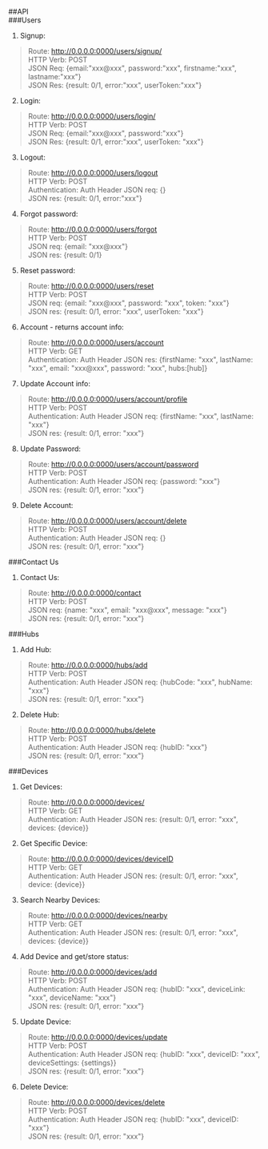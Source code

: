 ##API<br/>
###Users<br/>
1. Signup:
> Route: http://0.0.0.0:0000/users/signup/ <br/>
> HTTP Verb: POST <br/>
> JSON Req: {email:"xxx@xxx", password:"xxx", firstname:"xxx", lastname:"xxx"} <br/>
> JSON Res: {result: 0/1, error:"xxx", userToken:"xxx"} <br/>

2. Login:
> Route: http://0.0.0.0:0000/users/login/ <br/>
> HTTP Verb: POST <br/>
> JSON Req: {email:"xxx@xxx", password:"xxx"} <br/>
> JSON Res: {result: 0/1, error:"xxx", userToken: "xxx"} <br/>

3. Logout:
> Route: http://0.0.0.0:0000/users/logout <br/>
> HTTP Verb: POST <br/>
> Authentication: Auth Header
> JSON req: {}<br/>
> JSON res: {result: 0/1, error:"xxx"}<br/>

4. Forgot password: <br/>
> Route: http://0.0.0.0:0000/users/forgot <br/>
> HTTP Verb: POST <br/>
> JSON req: {email: "xxx@xxx"}<br/>
> JSON res: {result: 0/1}<br/>

5. Reset password: <br/>
> Route: http://0.0.0.0:0000/users/reset <br/>
> HTTP Verb: POST <br/>
> JSON req: {email: "xxx@xxx", password: "xxx", token: "xxx"}<br/>
> JSON res: {result: 0/1, error: "xxx", userToken: "xxx"}<br/>

6. Account - returns account info: <br/>
> Route: http://0.0.0.0:0000/users/account <br/>
> HTTP Verb: GET <br/>
> Authentication: Auth Header
> JSON res: {firstName: "xxx", lastName: "xxx", email: "xxx@xxx", password: "xxx", hubs:[hub]}<r>

7. Update Account info: <br/>
> Route: http://0.0.0.0:0000/users/account/profile <br/>
> HTTP Verb: POST <br/>
> Authentication: Auth Header
> JSON req: {firstName: "xxx", lastName: "xxx"}<br/>
> JSON res: {result: 0/1, error: "xxx"}<br/>

8. Update Password: <br/>
> Route: http://0.0.0.0:0000/users/account/password <br/>
> HTTP Verb: POST <br/>
> Authentication: Auth Header
> JSON req: {password: "xxx"}<br/>
> JSON res: {result: 0/1, error: "xxx"}<br/>

9. Delete Account: <br/>
> Route: http://0.0.0.0:0000/users/account/delete <br/>
> HTTP Verb: POST <br/>
> Authentication: Auth Header
> JSON req: {}<br/>
> JSON res: {result: 0/1, error: "xxx"}<br/>

###Contact Us<br/>
1. Contact Us: <br/>
> Route: http://0.0.0.0:0000/contact <br/>
> HTTP Verb: POST <br/>
> JSON req: {name: "xxx", email: "xxx@xxx", message: "xxx"}<br/>
> JSON res: {result: 0/1, error: "xxx"}<br/>

###Hubs<br/>
1. Add Hub:<br/>
> Route: http://0.0.0.0:0000/hubs/add <br/>
> HTTP Verb: POST <br/>
> Authentication: Auth Header
> JSON req: {hubCode: "xxx", hubName: "xxx"}<br/>
> JSON res: {result: 0/1, error: "xxx"}<br/>

2. Delete Hub:<br/>
> Route: http://0.0.0.0:0000/hubs/delete <br/>
> HTTP Verb: POST <br/>
> Authentication: Auth Header
> JSON req: {hubID: "xxx"}<br/>
> JSON res: {result: 0/1, error: "xxx"}<br/>

###Devices<br/>
1. Get Devices:<br/>
> Route: http://0.0.0.0:0000/devices/ <br/>
> HTTP Verb: GET <br/>
> Authentication: Auth Header
> JSON res: {result: 0/1, error: "xxx", devices: {device}}<br/>

2. Get Specific Device:<br/>
> Route: http://0.0.0.0:0000/devices/deviceID <br/>
> HTTP Verb: GET <br/>
> Authentication: Auth Header
> JSON res: {result: 0/1, error: "xxx", device: {device}}<br/>

3. Search Nearby Devices:<br/>
> Route: http://0.0.0.0:0000/devices/nearby <br/>
> HTTP Verb: GET <br/>
> Authentication: Auth Header
> JSON res: {result: 0/1, error: "xxx", devices: {device}}<br/>

4. Add Device and get/store status:<br/>
> Route: http://0.0.0.0:0000/devices/add <br/>
> HTTP Verb: POST <br/>
> Authentication: Auth Header
> JSON req: {hubID: "xxx", deviceLink: "xxx", deviceName: "xxx"}<br/>
> JSON res: {result: 0/1, error: "xxx"}<br/>

5. Update Device:<br/>
> Route: http://0.0.0.0:0000/devices/update <br/>
> HTTP Verb: POST <br/>
> Authentication: Auth Header
> JSON req: {hubID: "xxx", deviceID: "xxx", deviceSettings: {settings}}<br/>
> JSON res: {result: 0/1, error: "xxx"}<br/>

6. Delete Device:<br/>
> Route: http://0.0.0.0:0000/devices/delete <br/>
> HTTP Verb: POST <br/>
> Authentication: Auth Header
> JSON req: {hubID: "xxx", deviceID: "xxx"}<br/>
> JSON res: {result: 0/1, error: "xxx"}<br/>
